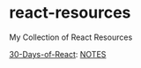 # react-resources
My Collection of React Resources


[30-Days-of-React](https://github.com/Asabeneh/30-Days-Of-React): [NOTES](https://github.com/thewoood/react-resources/blob/main/30DaysOfReact.md)
